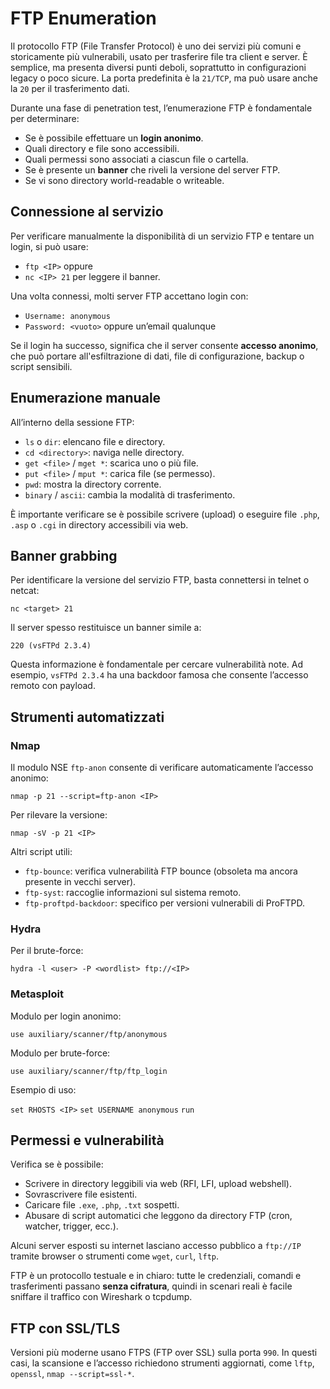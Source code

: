 
# FTP Enumeration

Il protocollo FTP (File Transfer Protocol) è uno dei servizi più comuni e storicamente più vulnerabili, usato per trasferire file tra client e server. È semplice, ma presenta diversi punti deboli, soprattutto in configurazioni legacy o poco sicure. La porta predefinita è la `21/TCP`, ma può usare anche la `20` per il trasferimento dati.

Durante una fase di penetration test, l’enumerazione FTP è fondamentale per determinare:

- Se è possibile effettuare un **login anonimo**.
- Quali directory e file sono accessibili.
- Quali permessi sono associati a ciascun file o cartella.
- Se è presente un **banner** che riveli la versione del server FTP.
- Se vi sono directory world-readable o writeable.

## Connessione al servizio

Per verificare manualmente la disponibilità di un servizio FTP e tentare un login, si può usare:

- `ftp <IP>` oppure
- `nc <IP> 21` per leggere il banner.

Una volta connessi, molti server FTP accettano login con:

- `Username: anonymous`
- `Password: <vuoto>` oppure un’email qualunque

Se il login ha successo, significa che il server consente **accesso anonimo**, che può portare all'esfiltrazione di dati, file di configurazione, backup o script sensibili.

## Enumerazione manuale

All’interno della sessione FTP:

- `ls` o `dir`: elencano file e directory.
- `cd <directory>`: naviga nelle directory.
- `get <file>` / `mget *`: scarica uno o più file.
- `put <file>` / `mput *`: carica file (se permesso).
- `pwd`: mostra la directory corrente.
- `binary` / `ascii`: cambia la modalità di trasferimento.

È importante verificare se è possibile scrivere (upload) o eseguire file `.php`, `.asp` o `.cgi` in directory accessibili via web.

## Banner grabbing

Per identificare la versione del servizio FTP, basta connettersi in telnet o netcat:

`nc <target> 21`

Il server spesso restituisce un banner simile a:

`220 (vsFTPd 2.3.4)`

Questa informazione è fondamentale per cercare vulnerabilità note. Ad esempio, `vsFTPd 2.3.4` ha una backdoor famosa che consente l’accesso remoto con payload.

## Strumenti automatizzati

### Nmap

Il modulo NSE `ftp-anon` consente di verificare automaticamente l’accesso anonimo:

`nmap -p 21 --script=ftp-anon <IP>`

Per rilevare la versione:

`nmap -sV -p 21 <IP>`

Altri script utili:

- `ftp-bounce`: verifica vulnerabilità FTP bounce (obsoleta ma ancora presente in vecchi server).
- `ftp-syst`: raccoglie informazioni sul sistema remoto.
- `ftp-proftpd-backdoor`: specifico per versioni vulnerabili di ProFTPD.

### Hydra

Per il brute-force:

`hydra -l <user> -P <wordlist> ftp://<IP>`

### Metasploit

Modulo per login anonimo:

`use auxiliary/scanner/ftp/anonymous`

Modulo per brute-force:

`use auxiliary/scanner/ftp/ftp_login`

Esempio di uso:

`set RHOSTS <IP>`
`set USERNAME anonymous`
`run`

## Permessi e vulnerabilità

Verifica se è possibile:

- Scrivere in directory leggibili via web (RFI, LFI, upload webshell).
- Sovrascrivere file esistenti.
- Caricare file `.exe`, `.php`, `.txt` sospetti.
- Abusare di script automatici che leggono da directory FTP (cron, watcher, trigger, ecc.).

Alcuni server esposti su internet lasciano accesso pubblico a `ftp://IP` tramite browser o strumenti come `wget`, `curl`, `lftp`.

FTP è un protocollo testuale e in chiaro: tutte le credenziali, comandi e trasferimenti passano **senza cifratura**, quindi in scenari reali è facile sniffare il traffico con Wireshark o tcpdump.

## FTP con SSL/TLS

Versioni più moderne usano FTPS (FTP over SSL) sulla porta `990`. In questi casi, la scansione e l’accesso richiedono strumenti aggiornati, come `lftp`, `openssl`, `nmap --script=ssl-*`.
